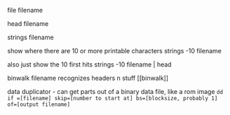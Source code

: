 
file filename

head filename

strings filename

show where there are 10 or more printable characters
strings -10 filename

also just show the 10 first hits
strings -10 filename | head

binwalk filename
recognizes headers n stuff
[[binwalk]]

data duplicator - can get parts out of a binary data file, like a rom image
`dd if =[filename] skip=[number to start at] bs=[blocksize, probably 1] of=[output filename]`
